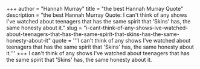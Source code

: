 +++
author = "Hannah Murray"
title = "the best Hannah Murray Quote"
description = "the best Hannah Murray Quote: I can't think of any shows I've watched about teenagers that has the same spirit that 'Skins' has, the same honesty about it."
slug = "i-cant-think-of-any-shows-ive-watched-about-teenagers-that-has-the-same-spirit-that-skins-has-the-same-honesty-about-it"
quote = '''I can't think of any shows I've watched about teenagers that has the same spirit that 'Skins' has, the same honesty about it.'''
+++
I can't think of any shows I've watched about teenagers that has the same spirit that 'Skins' has, the same honesty about it.
